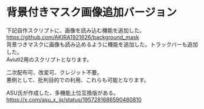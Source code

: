 # 背景付きマスク画像追加バージョン  
下記自作スクリプトに、画像を読み込む機能を追加した。  
https://github.com/AKIRA1921626/background_mask  
背景つきマスクに画像も読み込めるように機能を追加した。トラックバーも追加した。  
Aviutl2用のスクリプトとなります。
 
二次配布可、改変可、クレジット不要。  
悪例として、批判目的での利用、これらも可能となります。  

ASU氏が作成した、多機能上位互換版がある。  
https://x.com/asu_x_jp/status/1957281686590480810  